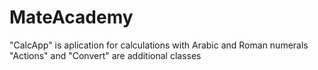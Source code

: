 # MateAcademy
"CalcApp" is aplication for calculations with Arabic and Roman numerals
"Actions" and "Convert" are additional classes
